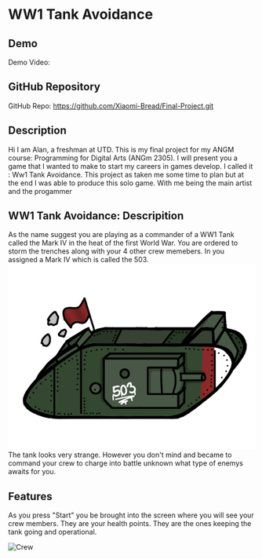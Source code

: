 # WW1 Tank Avoidance

## Demo
Demo Video: <URL>

## GitHub Repository
GitHub Repo: https://github.com/Xiaomi-Bread/Final-Project.git

## Description
Hi I am Alan, a freshman at UTD. This is my final project for my ANGM course: Programming for Digital Arts (ANGm 2305). I will present you a game that I wanted to make to start my careers in games develop. I called it : Ww1 Tank Avoidance. This project as taken me some time to plan but at the end I was able to produce this solo game. With me being the main artist and the progammer

## WW1 Tank Avoidance: Descripition 
As the name suggest you are playing as a commander of a WW1 Tank called the Mark IV in the heat of the first World War. You are ordered to storm the trenches along with your 4 other crew memebers. In you assigned a Mark IV which is called the 503.
![TheMarkIV](WW1Tank.png)
The tank looks very strange. However you don't mind and became to command your crew to charge into battle unknown what type of enemys awaits for you. 

## Features
As you press "Start" you be brought into the screen where you will see your crew members. They are your health points. They are the ones keeping the tank going and operational. 

![Crew](health.png)

